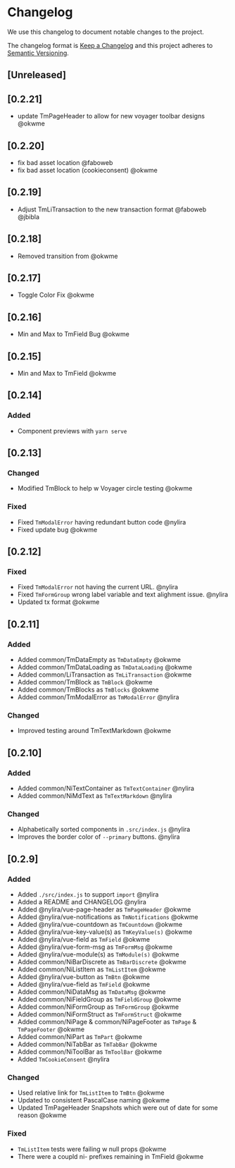 # Changelog

We use this changelog to document notable changes to the project.

The changelog format is [Keep a Changelog](http://keepachangelog.com/en/1.0.0/)
and this project adheres to [Semantic Versioning](http://semver.org/spec/v2.0.0.html).

## [Unreleased]

## [0.2.21]

- update TmPageHeader to allow for new voyager toolbar designs @okwme

## [0.2.20]

- fix bad asset location @faboweb
- fix bad asset location (cookieconsent) @okwme

## [0.2.19]

- Adjust TmLiTransaction to the new transaction format @faboweb @jbibla

## [0.2.18]

- Removed transition from <tm-list-item> @okwme

## [0.2.17]

- Toggle Color Fix @okwme

## [0.2.16]

- Min and Max to TmField Bug @okwme

## [0.2.15]

- Min and Max to TmField @okwme

## [0.2.14]

### Added

- Component previews with `yarn serve`

## [0.2.13]

### Changed

- Modified TmBlock to help w Voyager circle testing @okwme

### Fixed

- Fixed `TmModalError` having redundant button code @nylira
- Fixed update bug @okwme

## [0.2.12]

### Fixed

- Fixed `TmModalError` not having the current URL. @nylira
- Fixed `TmFormGroup` wrong label variable and text alighment issue. @nylira
- Updated tx format @okwme

## [0.2.11]

### Added

- Added common/TmDataEmpty as `TmDataEmpty` @okwme
- Added common/TmDataLoading as `TmDataLoading` @okwme
- Added common/LiTransaction as `TmLiTransaction` @okwme
- Added common/TmBlock as `TmBlock` @okwme
- Added common/TmBlocks as `TmBlocks` @okwme
- Added common/TmModalError as `TmModalError` @nylira

### Changed

- Improved testing around TmTextMarkdown @okwme

## [0.2.10]

### Added

- Added common/NiTextContainer as `TmTextContainer` @nylira
- Added common/NiMdText as `TmTextMarkdown` @nylira

### Changed

- Alphabetically sorted components in `.src/index.js` @nylira
- Improves the border color of `--primary` buttons. @nylira

## [0.2.9]

### Added

- Added `./src/index.js` to support `import` @nylira
- Added a README and CHANGELOG @nylira
- Added @nylira/vue-page-header as `TmPageHeader` @okwme
- Added @nylira/vue-notifications as `TmNotifications` @okwme
- Added @nylira/vue-countdown as `TmCountdown` @okwme
- Added @nylira/vue-key-value(s) as `TmKeyValue(s)` @okwme
- Added @nylira/vue-field as `TmField` @okwme
- Added @nylira/vue-form-msg as `TmFormMsg` @okwme
- Added @nylira/vue-module(s) as `TmModule(s)` @okwme
- Added common/NiBarDiscrete as `TmBarDiscrete` @okwme
- Added common/NiListItem as `TmListItem` @okwme
- Added @nylira/vue-button as `TmBtn` @okwme
- Added @nylira/vue-field as `TmField` @okwme
- Added common/NiDataMsg as `TmDataMsg` @okwme
- Added common/NiFieldGroup as `TmFieldGroup` @okwme
- Added common/NiFormGroup as `TmFormGroup` @okwme
- Added common/NiFormStruct as `TmFormStruct` @okwme
- Added common/NiPage & common/NiPageFooter as `TmPage` & `TmPageFooter` @okwme
- Added common/NiPart as `TmPart` @okwme
- Added common/NiTabBar as `TmTabBar` @okwme
- Added common/NiToolBar as `TmToolBar` @okwme
- Added `TmCookieConsent` @nylira

### Changed

- Used relative link for `TmListItem` to `TmBtn` @okwme
- Updated to consistent PascalCase naming @okwme
- Updated TmPageHeader Snapshots which were out of date for some reason @okwme

### Fixed

- `TmListItem` tests were failing w null props @okwme
- There were a coupld ni- prefixes remaining in TmField @okwme
